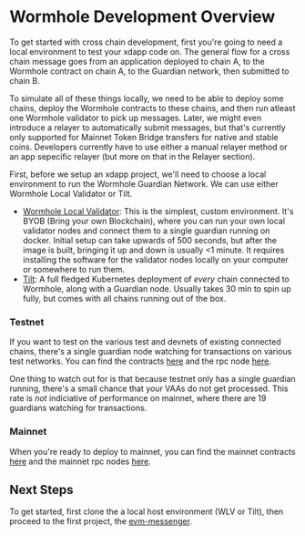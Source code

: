 # Wormhole Development Overview

To get started with cross chain development, first you're going to need a local environment to test your xdapp code on. The general flow for a cross chain message goes from an application deployed to chain A, to the Wormhole contract on chain A, to the Guardian network, then submitted to chain B. 

To simulate all of these things locally, we need to be able to deploy some chains, deploy the Wormhole contracts to these chains, and then run atleast one Wormhole validator to pick up messages. Later, we might even introduce a relayer to automatically submit messages, but that's currently only supported for Mainnet Token Bridge transfers for native and stable coins. Developers currently have to use either a manual relayer method or an app sepecific relayer (but more on that in the Relayer section).

First, before we setup an xdapp project, we'll need to choose a local environment to run the Wormhole Guardian Network. We can use either Wormhole Local Validator or Tilt.

- [Wormhole Local Validator](./wormhole-local-validator.md): This is the simplest, custom environment. It's BYOB (Bring your own Blockchain), where you can run your own local validator nodes and connect them to a single guardian running on docker. Initial setup can take upwards of 500 seconds, but after the image is built, bringing it up and down is usually <1 minute. It requires installing the software for the validator nodes locally on your computer or somewhere to run them.
- [Tilt](./tilt/overview.md): A full fledged Kubernetes deployment of *every* chain connected to Wormhole, along with a Guardian node. Usually takes 30 min to spin up fully, but comes with all chains running out of the box. 

### Testnet
If you want to test on the various test and devnets of existing connected chains, there's a single guardian node watching for transactions on various test networks. You can find the contracts [here](../reference/contracts.md) and the rpc node [here](../reference/rpcnodes.md).

One thing to watch out for is that because testnet only has a single guardian running, there's a small chance that your VAAs do not get processed. This rate is *not* indiciative of performance on mainnet, where there are 19 guardians watching for transactions. 

### Mainnet
When you're ready to deploy to mainnet, you can find the mainnet contracts [here](../reference/contracts.md) and the mainnet rpc nodes [here](../reference/rpcnodes.md).

## Next Steps
To get started, first clone the a local host environment (WLV or Tilt), then proceed to the first project, the [evm-messenger]().